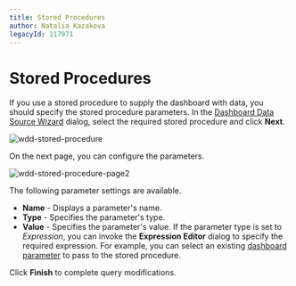 ```yaml
---
title: Stored Procedures
author: Natalia Kazakova
legacyId: 117971
---
```

# Stored Procedures
If you use a stored procedure to supply the dashboard with data, you should specify the stored procedure parameters. In the [Dashboard Data Source Wizard](../../ui-elements/dialogs-and-wizards/dashboard-data-source-wizard.md) dialog, select the required stored procedure and click **Next**.

![wdd-stored-procedure](../../../../images/img124982.png)

On the next page, you can configure the parameters.

![wdd-stored-procedure-page2](../../../../images/img124983.png)

The following parameter settings are available.
* **Name** - Displays a parameter's name.
* **Type** - Specifies the parameter's type.
* **Value** - Specifies the parameter's value. If the parameter type is set to _Expression_, you can invoke the **Expression Editor** dialog to specify the required expression. For example, you can select an existing [dashboard parameter](../../data-analysis/dashboard-parameters.md) to pass to the stored procedure.

Click **Finish** to complete query modifications.